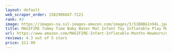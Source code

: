 ```yaml
---
layout: default 
﻿web_scraper_order: 1582906847-7221
rank: #3
image: https://images-na.ssl-images-amazon.com/images/I/51B8BG1n94L.jpg
title: MAGIFIRE Tummy Time Baby Water Mat Infant Toy Inflatable Play Mat for 3 6 9 Months Newborn…
url: https://www.amazon.com/MAGIFIRE-Infant-Inflatable-Months-Newborn/dp/B07S8GBCMV/ref=zg_mw_toys-and-games_3?_encoding=UTF8&psc=1&refRID=CQ1QRMJJW1ED0E69BGRT
reviews: 4.3 out of 5 stars
price: $11.99 
---
```

